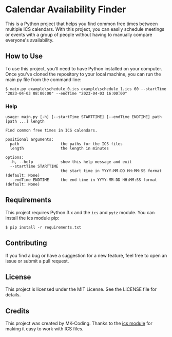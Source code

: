 # Calendar Availability Finder

This is a Python project that helps you find common free times between multiple ICS calendars. With this project, you can easily schedule meetings or events with a group of people without having to manually compare everyone's availability.

## How to Use

To use this project, you'll need to have Python installed on your computer. Once you've cloned the repository to your local machine, you can run the main.py file from the command line:

```
$ main.py example\schedule_0.ics example\schedule_1.ics 60 --startTime "2023-04-03 08:00:00" --endTime "2023-04-03 16:00:00"
```

### Help

```
usage: main.py [-h] [--startTime STARTTIME] [--endTime ENDTIME] path [path ...] length

Find common free times in ICS calendars.

positional arguments:
  path                  the paths for the ICS files
  length                the length in minutes

options:
  -h, --help            show this help message and exit
  --startTime STARTTIME
                        the start time in YYYY-MM-DD HH:MM:SS format (default: None)
  --endTime ENDTIME     the end time in YYYY-MM-DD HH:MM:SS format (default: None)
```

## Requirements

This project requires Python 3.x and the `ics` and `pytz` module. You can install the ics module pip:

```
$ pip install -r requirements.txt
```

## Contributing

If you find a bug or have a suggestion for a new feature, feel free to open an issue or submit a pull request.

## License

This project is licensed under the MIT License. See the LICENSE file for details.

## Credits

This project was created by MK-Coding. Thanks to the [ics module](https://pypi.org/project/ics/) for making it easy to work with ICS files.